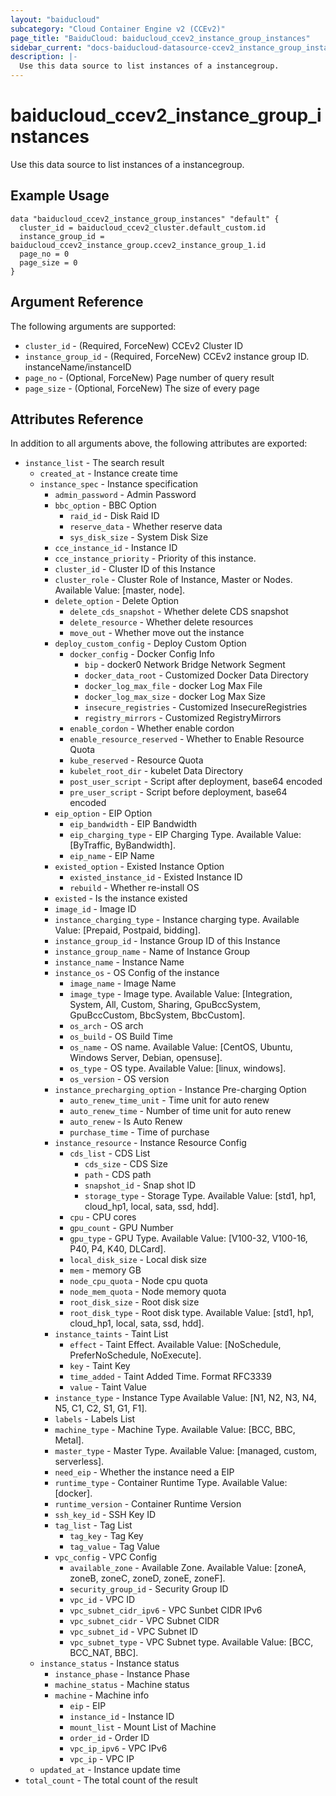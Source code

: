 ```yaml
---
layout: "baiducloud"
subcategory: "Cloud Container Engine v2 (CCEv2)"
page_title: "BaiduCloud: baiducloud_ccev2_instance_group_instances"
sidebar_current: "docs-baiducloud-datasource-ccev2_instance_group_instances"
description: |-
  Use this data source to list instances of a instancegroup.
---
```


# baiducloud_ccev2_instance_group_instances

Use this data source to list instances of a instancegroup.

## Example Usage

```hcl
data "baiducloud_ccev2_instance_group_instances" "default" {
  cluster_id = baiducloud_ccev2_cluster.default_custom.id
  instance_group_id = baiducloud_ccev2_instance_group.ccev2_instance_group_1.id
  page_no = 0
  page_size = 0
}
```

## Argument Reference

The following arguments are supported:

* `cluster_id` - (Required, ForceNew) CCEv2 Cluster ID
* `instance_group_id` - (Required, ForceNew) CCEv2 instance group ID. instanceName/instanceID
* `page_no` - (Optional, ForceNew) Page number of query result
* `page_size` - (Optional, ForceNew) The size of every page

## Attributes Reference

In addition to all arguments above, the following attributes are exported:

* `instance_list` - The search result
  * `created_at` - Instance create time
  * `instance_spec` - Instance specification
    * `admin_password` - Admin Password
    * `bbc_option` - BBC Option
      * `raid_id` - Disk Raid ID
      * `reserve_data` - Whether reserve data
      * `sys_disk_size` - System Disk Size
    * `cce_instance_id` - Instance ID
    * `cce_instance_priority` - Priority of this instance.
    * `cluster_id` - Cluster ID of this Instance
    * `cluster_role` - Cluster Role of Instance, Master or Nodes. Available Value: [master, node].
    * `delete_option` - Delete Option
      * `delete_cds_snapshot` - Whether delete CDS snapshot
      * `delete_resource` - Whether delete resources
      * `move_out` - Whether move out the instance
    * `deploy_custom_config` - Deploy Custom Option
      * `docker_config` - Docker Config Info
        * `bip` - docker0 Network Bridge Network Segment
        * `docker_data_root` - Customized Docker Data Directory
        * `docker_log_max_file` - docker Log Max File
        * `docker_log_max_size` - docker Log Max Size
        * `insecure_registries` - Customized InsecureRegistries
        * `registry_mirrors` - Customized RegistryMirrors
      * `enable_cordon` - Whether enable cordon
      * `enable_resource_reserved` - Whether to Enable Resource Quota
      * `kube_reserved` - Resource Quota
      * `kubelet_root_dir` - kubelet Data Directory
      * `post_user_script` - Script after deployment, base64 encoded
      * `pre_user_script` - Script before deployment, base64 encoded
    * `eip_option` - EIP Option
      * `eip_bandwidth` - EIP Bandwidth
      * `eip_charging_type` - EIP Charging Type. Available Value: [ByTraffic, ByBandwidth].
      * `eip_name` - EIP Name
    * `existed_option` - Existed Instance Option
      * `existed_instance_id` - Existed Instance ID
      * `rebuild` - Whether re-install OS
    * `existed` - Is the instance existed
    * `image_id` - Image ID
    * `instance_charging_type` - Instance charging type. Available Value: [Prepaid, Postpaid, bidding].
    * `instance_group_id` - Instance Group ID of this Instance
    * `instance_group_name` - Name of Instance Group
    * `instance_name` - Instance Name
    * `instance_os` - OS Config of the instance
      * `image_name` - Image Name
      * `image_type` - Image type. Available Value: [Integration, System, All, Custom, Sharing, GpuBccSystem, GpuBccCustom, BbcSystem, BbcCustom].
      * `os_arch` - OS arch
      * `os_build` - OS Build Time
      * `os_name` - OS name. Available Value: [CentOS, Ubuntu, Windows Server, Debian, opensuse].
      * `os_type` - OS type. Available Value: [linux, windows].
      * `os_version` - OS version
    * `instance_precharging_option` - Instance Pre-charging Option
      * `auto_renew_time_unit` - Time unit for auto renew
      * `auto_renew_time` - Number of time unit for auto renew
      * `auto_renew` - Is Auto Renew
      * `purchase_time` - Time of purchase
    * `instance_resource` - Instance Resource Config
      * `cds_list` - CDS List
        * `cds_size` - CDS Size
        * `path` - CDS path
        * `snapshot_id` - Snap shot ID
        * `storage_type` - Storage Type. Available Value: [std1, hp1, cloud_hp1, local, sata, ssd, hdd].
      * `cpu` - CPU cores
      * `gpu_count` - GPU Number
      * `gpu_type` - GPU Type. Available Value: [V100-32, V100-16, P40, P4, K40, DLCard].
      * `local_disk_size` - Local disk size
      * `mem` - memory GB
      * `node_cpu_quota` - Node cpu quota
      * `node_mem_quota` - Node memory quota
      * `root_disk_size` - Root disk size
      * `root_disk_type` - Root disk type. Available Value: [std1, hp1, cloud_hp1, local, sata, ssd, hdd].
    * `instance_taints` - Taint List
      * `effect` - Taint Effect. Available Value: [NoSchedule, PreferNoSchedule, NoExecute].
      * `key` - Taint Key
      * `time_added` - Taint Added Time. Format RFC3339
      * `value` - Taint Value
    * `instance_type` - Instance Type Available Value: [N1, N2, N3, N4, N5, C1, C2, S1, G1, F1].
    * `labels` - Labels List
    * `machine_type` - Machine Type. Available Value: [BCC, BBC, Metal].
    * `master_type` - Master Type. Available Value: [managed, custom, serverless].
    * `need_eip` - Whether the instance need a EIP
    * `runtime_type` - Container Runtime Type. Available Value: [docker].
    * `runtime_version` - Container Runtime Version
    * `ssh_key_id` - SSH Key ID
    * `tag_list` - Tag List
      * `tag_key` - Tag Key
      * `tag_value` - Tag Value
    * `vpc_config` - VPC Config
      * `available_zone` - Available Zone. Available Value: [zoneA, zoneB, zoneC, zoneD, zoneE, zoneF].
      * `security_group_id` - Security Group ID
      * `vpc_id` - VPC ID
      * `vpc_subnet_cidr_ipv6` - VPC Sunbet CIDR IPv6
      * `vpc_subnet_cidr` - VPC Subnet CIDR
      * `vpc_subnet_id` - VPC Subnet ID
      * `vpc_subnet_type` - VPC Subnet type. Available Value: [BCC, BCC_NAT, BBC].
  * `instance_status` - Instance status
    * `instance_phase` - Instance Phase
    * `machine_status` - Machine status
    * `machine` - Machine info
      * `eip` - EIP
      * `instance_id` - Instance ID
      * `mount_list` - Mount List of Machine
      * `order_id` - Order ID
      * `vpc_ip_ipv6` - VPC IPv6
      * `vpc_ip` - VPC IP
  * `updated_at` - Instance update time
* `total_count` - The total count of the result


